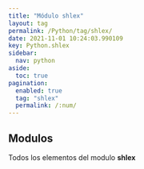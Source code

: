 ```yaml
---
title: "Módulo shlex"
layout: tag
permalink: /Python/tag/shlex/
date: 2021-11-01 10:24:03.990109
key: Python.shlex
sidebar: 
  nav: python
aside: 
  toc: true
pagination: 
  enabled: true
  tag: "shlex"
  permalink: /:num/
---
```


<h2>Modulos</h2>
Todos los elementos del modulo <strong>shlex</strong>
